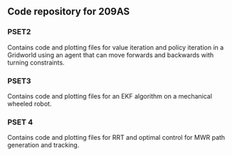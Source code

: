
## Code repository for 209AS

### PSET2 
Contains code and plotting files for value iteration and policy iteration in a Gridworld using an agent that can move forwards and backwards with turning constraints.

### PSET3
Contains code and plotting files for an EKF algorithm on a mechanical wheeled robot.

### PSET 4
Contains code and plotting files for RRT and optimal control for MWR path generation and tracking. 
